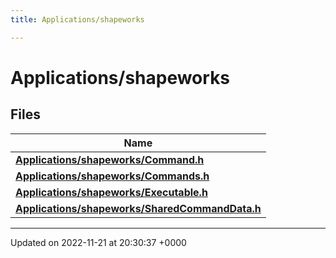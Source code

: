 ```yaml
---
title: Applications/shapeworks

---
```


# Applications/shapeworks



## Files

| Name           |
| -------------- |
| **[Applications/shapeworks/Command.h](../Files/Command_8h.md#file-command.h)**  |
| **[Applications/shapeworks/Commands.h](../Files/Commands_8h.md#file-commands.h)**  |
| **[Applications/shapeworks/Executable.h](../Files/Executable_8h.md#file-executable.h)**  |
| **[Applications/shapeworks/SharedCommandData.h](../Files/SharedCommandData_8h.md#file-sharedcommanddata.h)**  |






-------------------------------

Updated on 2022-11-21 at 20:30:37 +0000
